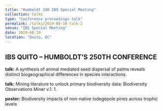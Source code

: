 ```yaml
---
title: "Humboldt 250 IBS Special Meeting"
collection: talks
type: "Conference proceedings talk"
permalink: /talks/2019-08-10-talk-2
venue: "IBS Special Meeting"
date: 2019-08-10
location: "Quito, EC"
---
```


## IBS QUITO – HUMBOLDT’S 250TH CONFERENCE 
 
**talk:** A synthesis of animal mediated seed dispersal of palms reveals distinct biogeographical differences in species interactions.
 
**talk:** Mining literature to unlock primary biodiversity data: Biodiversity Observations Miner v.1. 1.

**poster:** Biodiversity impacts of non-native lodegepole pines across trophic levels 


 
